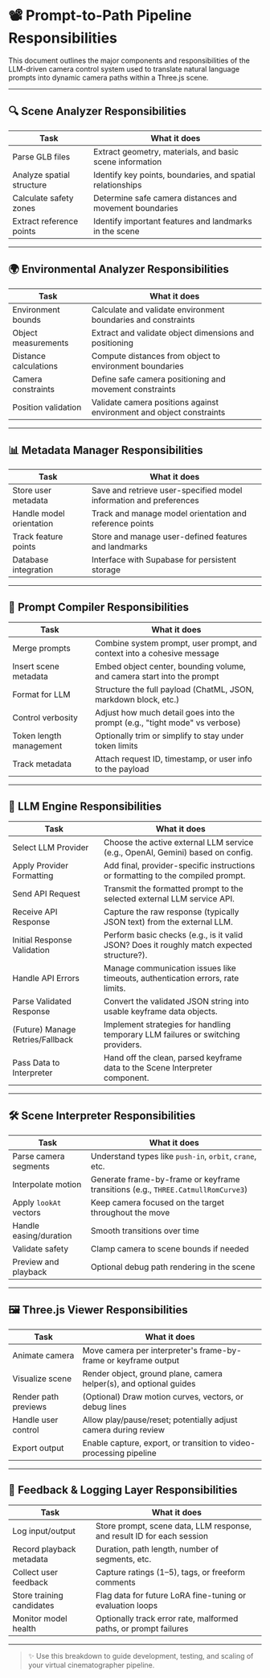 # 📽️ Prompt-to-Path Pipeline Responsibilities

This document outlines the major components and responsibilities of the LLM-driven camera control system used to translate natural language prompts into dynamic camera paths within a Three.js scene.

---

## 🔍 Scene Analyzer Responsibilities

| **Task**                | **What it does**                                                                  |
|-------------------------|-----------------------------------------------------------------------------------|
| Parse GLB files         | Extract geometry, materials, and basic scene information                          |
| Analyze spatial structure| Identify key points, boundaries, and spatial relationships                        |
| Calculate safety zones  | Determine safe camera distances and movement boundaries                          |
| Extract reference points| Identify important features and landmarks in the scene                           |

---

## 🌍 Environmental Analyzer Responsibilities

| **Task**                | **What it does**                                                                  |
|-------------------------|-----------------------------------------------------------------------------------|
| Environment bounds      | Calculate and validate environment boundaries and constraints                    |
| Object measurements     | Extract and validate object dimensions and positioning                           |
| Distance calculations   | Compute distances from object to environment boundaries                          |
| Camera constraints     | Define safe camera positioning and movement constraints                          |
| Position validation    | Validate camera positions against environment and object constraints             |

---

## 📊 Metadata Manager Responsibilities

| **Task**                | **What it does**                                                                  |
|-------------------------|-----------------------------------------------------------------------------------|
| Store user metadata     | Save and retrieve user-specified model information and preferences               |
| Handle model orientation| Track and manage model orientation and reference points                          |
| Track feature points    | Store and manage user-defined features and landmarks                            |
| Database integration    | Interface with Supabase for persistent storage                                   |

---

## 🧩 Prompt Compiler Responsibilities

| **Task**                | **What it does**                                                                  |
|-------------------------|-----------------------------------------------------------------------------------|
| Merge prompts           | Combine system prompt, user prompt, and context into a cohesive message          |
| Insert scene metadata   | Embed object center, bounding volume, and camera start into the prompt           |
| Format for LLM          | Structure the full payload (ChatML, JSON, markdown block, etc.)                  |
| Control verbosity       | Adjust how much detail goes into the prompt (e.g., "tight mode" vs verbose)      |
| Token length management | Optionally trim or simplify to stay under token limits                           |
| Track metadata          | Attach request ID, timestamp, or user info to the payload                        |

---

## 🧠 LLM Engine Responsibilities

| **Task**                       | **What it does**                                                                  |
|--------------------------------|-----------------------------------------------------------------------------------|
| Select LLM Provider            | Choose the active external LLM service (e.g., OpenAI, Gemini) based on config.   |
| Apply Provider Formatting      | Add final, provider-specific instructions or formatting to the compiled prompt.    |
| Send API Request               | Transmit the formatted prompt to the selected external LLM service API.            |
| Receive API Response           | Capture the raw response (typically JSON text) from the external LLM.              |
| Initial Response Validation    | Perform basic checks (e.g., is it valid JSON? Does it roughly match expected structure?). |
| Handle API Errors              | Manage communication issues like timeouts, authentication errors, rate limits.      |
| Parse Validated Response       | Convert the validated JSON string into usable keyframe data objects.               |
| (Future) Manage Retries/Fallback| Implement strategies for handling temporary LLM failures or switching providers.    |
| Pass Data to Interpreter       | Hand off the clean, parsed keyframe data to the Scene Interpreter component.       |

---

## 🛠 Scene Interpreter Responsibilities

| **Task**                | **What it does**                                                                  |
|-------------------------|-----------------------------------------------------------------------------------|
| Parse camera segments   | Understand types like `push-in`, `orbit`, `crane`, etc.                          |
| Interpolate motion      | Generate frame-by-frame or keyframe transitions (e.g., `THREE.CatmullRomCurve3`) |
| Apply `lookAt` vectors  | Keep camera focused on the target throughout the move                            |
| Handle easing/duration  | Smooth transitions over time                                                     |
| Validate safety         | Clamp camera to scene bounds if needed                                           |
| Preview and playback    | Optional debug path rendering in the scene                                       |

---

## 🖼 Three.js Viewer Responsibilities

| **Task**                | **What it does**                                                                  |
|-------------------------|-----------------------------------------------------------------------------------|
| Animate camera          | Move camera per interpreter's frame-by-frame or keyframe output                  |
| Visualize scene         | Render object, ground plane, camera helper(s), and optional guides               |
| Render path previews    | (Optional) Draw motion curves, vectors, or debug lines                           |
| Handle user control     | Allow play/pause/reset; potentially adjust camera during review                  |
| Export output           | Enable capture, export, or transition to video-processing pipeline               |

---

## 📝 Feedback & Logging Layer Responsibilities

| **Task**                | **What it does**                                                                  |
|-------------------------|-----------------------------------------------------------------------------------|
| Log input/output        | Store prompt, scene data, LLM response, and result ID for each session           |
| Record playback metadata| Duration, path length, number of segments, etc.                                  |
| Collect user feedback   | Capture ratings (1–5), tags, or freeform comments                                |
| Store training candidates| Flag data for future LoRA fine-tuning or evaluation loops                       |
| Monitor model health    | Optionally track error rate, malformed paths, or prompt failures                 |

---

> ✨ Use this breakdown to guide development, testing, and scaling of your virtual cinematographer pipeline.